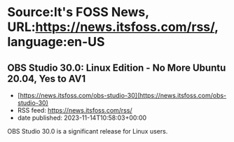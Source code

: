 # Source:It's FOSS News, URL:https://news.itsfoss.com/rss/, language:en-US

## OBS Studio 30.0: Linux Edition - No More Ubuntu 20.04, Yes to AV1
 - [https://news.itsfoss.com/obs-studio-30](https://news.itsfoss.com/obs-studio-30)
 - RSS feed: https://news.itsfoss.com/rss/
 - date published: 2023-11-14T10:58:03+00:00

OBS Studio 30.0 is a significant release for Linux users.

